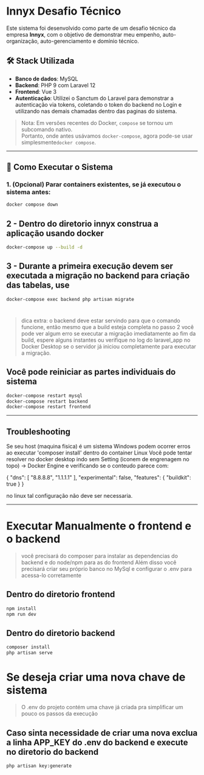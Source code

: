 # Innyx Desafio Técnico

Este sistema foi desenvolvido como parte de um desafio técnico da empresa **Innyx**, com o objetivo de demonstrar meu empenho, auto-organização, auto-gerenciamento e domínio técnico.

## 🛠 Stack Utilizada

- **Banco de dados**: MySQL  
- **Backend**: PHP 9 com Laravel 12  
- **Frontend**: Vue 3
- **Autenticação**: Utilizei o Sanctum do Laravel para demonstrar a autenticação via tokens, coletando o token do backend no Login e utilizando nas demais chamadas dentro das paginas do sistema.

> Nota: Em versões recentes do Docker, `compose` se tornou um subcomando nativo.  
> Portanto, onde antes usávamos `docker-compose`, agora pode-se usar simplesmente`docker compose`.

---

## 🚀 Como Executar o Sistema

### 1. (Opcional) Parar containers existentes, se já executou o sistema antes:

```bash
docker compose down
```

## 2 - Dentro do diretorio innyx construa a aplicação usando docker
```bash
docker-compose up --build -d
```

## 3 - Durante a primeira execução devem ser executada a migração no backend para criação das tabelas, use
```bash
docker-compose exec backend php artisan migrate
```
#
> dica extra: o backend deve estar servindo para que o comando funcione, então mesmo que a build esteja completa no passo 2 você pode ver algum erro se executar a migração imediatamente ao fim da build, espere alguns instantes ou
> verifique no log do laravel_app no Docker Desktop se o servidor já iniciou completamente para executar a migração.

## Você pode reiniciar as partes individuais do sistema
```bash
docker-compose restart mysql
docker-compose restart backend
docker-compose restart frontend 
```

---

## Troubleshooting
Se seu host (maquina fisica) é um sistema Windows podem ocorrer erros ao executar 'composer install' dentro do container Linux
Você pode tentar resolver no docker desktop indo sem Setting (iconem de engrenagem no topo) -> Docker Engine e verificando se o
conteudo parece com:

{
  "dns": [
    "8.8.8.8",
    "1.1.1.1"
  ],
  "experimental": false,
  "features": {
    "buildkit": true
  }
}

no linux tal configuração não deve ser necessaria.

---

# Executar Manualmente o frontend e o backend
> você precisará do composer para instalar as dependencias do backend e do node/npm para as do frontend
> Além disso você precisará criar seu próprio banco no MySql e configurar o .env para acessa-lo corretamente
## Dentro do diretorio frontend
```bash
npm install
npm run dev
```
## Dentro do diretorio backend
```bash
composer install
php artisan serve
```

# Se deseja criar uma nova chave de sistema
> O .env do projeto contém uma chave já criada pra simplificar um pouco os passos da execução
## Caso sinta necessidade de criar uma nova exclua a linha APP_KEY do .env do backend e execute no diretorio do backend
```bash
php artisan key:generate
```